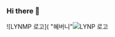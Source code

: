 ### Hi there 👋

<!--
**citysquirrel01/citysquirrel01** is a ✨ _special_ ✨ repository because its `README.md` (this file) appears on your GitHub profile.

Here are some ideas to get you started:

- 🔭 I’m currently working on ...
- 🌱 I’m currently learning ...
- 👯 I’m looking to collaborate on ...
- 🤔 I’m looking for help with ...
- 💬 Ask me about ...
- 📫 How to reach me: ...
- 😄 Pronouns: ...
- ⚡ Fun fact: ...
-->
![LYNMP 로고]( "혜버니"![LYNP 로고]([https://i.esdrop.com/d/dLd7n17hg9.png](https://postfiles.pstatic.net/MjAyMzA0MDNfNjEg/MDAxNjgwNTI3OTA4ODcz.yeLN5hIDrGgMImVB1VZuWw3ML7aLgJnqrlK3unLzgk0g.WEXb7_3uyQ6MMAaJ8Bey6xlChRcbm964LXtyiEz1f5sg.PNG.dianahye/dev%EF%BC%8Djeans.png?type=w773) "LYMNP 로고")
